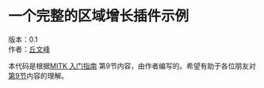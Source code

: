 一个完整的区域增长插件示例
======================

版本：0.1  
作者：[丘文峰](mailto:809104518@qq.com)

本代码是根据[MITK 入门指南](../../MITK-tutorial.md) 第9节内容，由作者编写的。希望有助于各位朋友对[第9节](../../tutorial/Step9.md)内容的理解。

